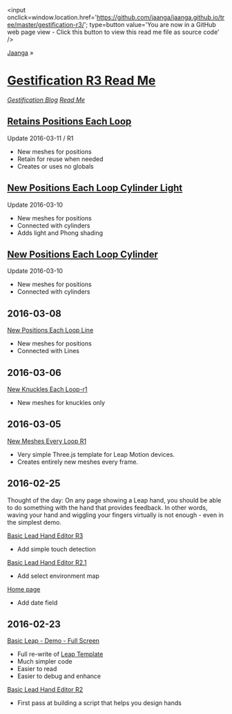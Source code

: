 ﻿<span style=display:none; >[You are now in a GitHub source code view - click this link to view this read me file as a web page]( http://jaanga.github.io/gestification-r3/ "View file as a web page." ) </span>
<input onclick=window.location.href='https://github.com/jaanga/jaanga.github.io/tree/master/gestification-r3/'; type=button  value='You are now in a GitHub web page view - Click this button to view this read me file as source code' />

[Jaanga]( http://jaanga.github.io ) »

[Gestification R3 Read Me]( index.html )
===


_[Gestification Blog]( request-gestification-blog-posts.html ) [Read Me]( https://github.com/jaanga/jaanga.github.io/tree/master/gestification-r3/ )_

## [Retains Positions Each Loop]( http://jaanga.github.io/gestification-r3/retain-positions-each-loop/ )

Update 2016-03-11 / R1

* New meshes for positions
* Retain for reuse when needed
* Creates or uses no globals


## [New Positions Each Loop Cylinder Light]( http://jaanga.github.io/gestification-r3/new-positions-each-loop-cylinder-light/ )

Update 2016-03-10

* New meshes for positions
* Connected with cylinders
* Adds light and Phong shading


## [New Positions Each Loop Cylinder ]( http://jaanga.github.io/gestification-r3/new-positions-each-loop-cylinder/ )

Update 2016-03-10

* New meshes for positions
* Connected with cylinders

## 2016-03-08

[New Positions Each Loop Line ]( http://jaanga.github.io/gestification-r3/new-positions-each-loop-line/ )

* New meshes for positions
* Connected with Lines

## 2016-03-06

[New Knuckles Each Loop-r1]( http://jaanga.github.io/gestification-r3/new-knuckles-each-loop/ )

* New meshes for knuckles only


## 2016-03-05

[New Meshes Every Loop R1]( http://jaanga.github.io/gestification-r3/new-meshes-each-loop/new-meshes-each-loop-r1.html )

* Very simple Three.js template for Leap Motion devices. 
* Creates entirely new meshes every frame.

## 2016-02-25

Thought of the day: On any page showing a Leap hand, you should be able to do something with the hand that provides feedback.
In other words, waving your hand and wiggling your fingers virtually is not enough - even in the simplest demo.

[Basic Lead Hand Editor R3]( http://jaanga.github.io/gestification-r3/basic-leap-hand-editor/basic-leap-hand-editor-r3.html )

* Add simple touch detection

[Basic Lead Hand Editor R2.1]( http://jaanga.github.io/gestification-r3/basic-leap-hand-editor/basic-leap-hand-editor-r2-1.html )

* Add select environment map

[Home page]( http://jaanga.github.io/gestification-r3/ )

* Add date field


## 2016-02-23
[Basic Leap - Demo - Full Screen ]( http://jaanga.github.io/gestification-r3/basic-leap/index.html  )

* Full re-write of [Leap Template]( http://jaanga.github.io/gestification-r2/template-leap-threejs/ )
* Much simpler code
* Easier to read
* Easier to debug and enhance

[Basic Lead Hand Editor R2]( http://jaanga.github.io/gestification-r3/basic-leap-hand-editor/basic-leap-hand-editor-r2.html )

* First pass at building a script that helps you design hands
